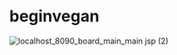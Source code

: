 # beginvegan

![localhost_8090_board_main_main jsp (2)](https://user-images.githubusercontent.com/79234825/123101673-43453700-d46f-11eb-84cc-1b63f8e4e006.png)

